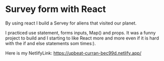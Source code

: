 # Survey form with React

By using react I build a Servey for aliens that visited our planet. 

I practiced use statement, forms inputs, Map() and props.
It was a funny project to build and I starting to like React more and more even if it is hard with the if and else statements som times:).

Here is my NetlifyLink: https://upbeat-curran-bec99d.netlify.app/
